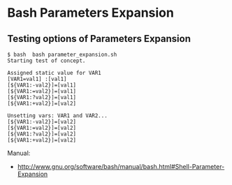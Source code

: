 # Bash Parameters Expansion 

## Testing options of Parameters Expansion

```
$ bash  bash parameter_expansion.sh 
Starting test of concept.

Assigned static value for VAR1
[VAR1=val1] :[val1]
[${VAR1:-val2}]=[val1]
[${VAR1:=val2}]=[val1]
[${VAR1:?val2}]=[val1]
[${VAR1:+val2}]=[val2]

Unsetting vars: VAR1 and VAR2...
[${VAR1:-val2}]=[val2]
[${VAR1:=val2}]=[val2]
[${VAR1:?val2}]=[val2]
[${VAR1:+val2}]=[val2]

```

Manual: 
 * http://www.gnu.org/software/bash/manual/bash.html#Shell-Parameter-Expansion
